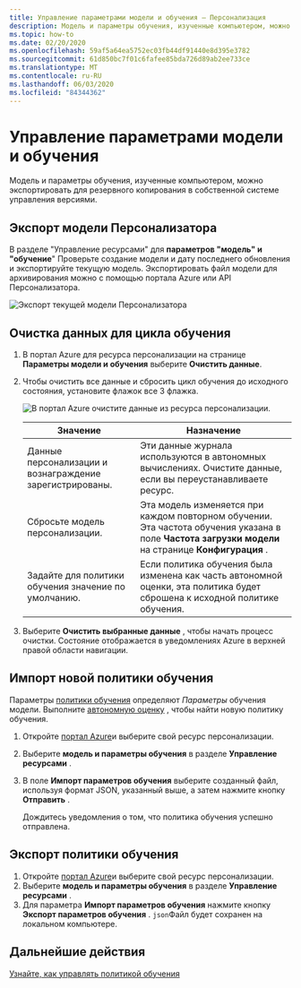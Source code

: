 ```yaml
---
title: Управление параметрами модели и обучения — Персонализация
description: Модель и параметры обучения, изученные компьютером, можно экспортировать для резервного копирования в собственной системе управления версиями.
ms.topic: how-to
ms.date: 02/20/2020
ms.openlocfilehash: 59af5a64ea5752ec03fb44df91440e8d395e3782
ms.sourcegitcommit: 61d850bc7f01c6fafee85bda726d89ab2ee733ce
ms.translationtype: MT
ms.contentlocale: ru-RU
ms.lasthandoff: 06/03/2020
ms.locfileid: "84344362"
---
```

# <a name="how-to-manage-model-and-learning-settings"></a>Управление параметрами модели и обучения

Модель и параметры обучения, изученные компьютером, можно экспортировать для резервного копирования в собственной системе управления версиями.

## <a name="export-the-personalizer-model"></a>Экспорт модели Персонализатора

В разделе "Управление ресурсами" для **параметров "модель" и "обучение**" Проверьте создание модели и дату последнего обновления и экспортируйте текущую модель. Экспортировать файл модели для архивирования можно с помощью портала Azure или API Персонализатора.

![Экспорт текущей модели Персонализатора](media/settings/export-current-personalizer-model.png)

## <a name="clear-data-for-your-learning-loop"></a>Очистка данных для цикла обучения

1. В портал Azure для ресурса персонализации на странице **Параметры модели и обучения** выберите **Очистить данные**.
1. Чтобы очистить все данные и сбросить цикл обучения до исходного состояния, установите флажок все 3 флажка.

    ![В портал Azure очистите данные из ресурса персонализации.](./media/settings/clear-data-from-personalizer-resource.png)

    |Значение|Назначение|
    |--|--|
    |Данные персонализации и вознаграждение зарегистрированы.|Эти данные журнала используются в автономных вычислениях. Очистите данные, если вы переустанавливаете ресурс.|
    |Сбросьте модель персонализации.|Эта модель изменяется при каждом повторном обучении. Эта частота обучения указана в поле **Частота загрузки модели** на странице **Конфигурация** . |
    |Задайте для политики обучения значение по умолчанию.|Если политика обучения была изменена как часть автономной оценки, эта политика будет сброшена к исходной политике обучения.|

1. Выберите **Очистить выбранные данные** , чтобы начать процесс очистки. Состояние отображается в уведомлениях Azure в верхней правой области навигации.

## <a name="import-a-new-learning-policy"></a>Импорт новой политики обучения

Параметры [политики обучения](concept-active-learning.md#understand-learning-policy-settings) определяют _Параметры_ обучения модели. Выполните [автономную оценку](how-to-offline-evaluation.md) , чтобы найти новую политику обучения.

1. Откройте [портал Azure](https://portal.azure.com)и выберите свой ресурс персонализации.
1. Выберите **модель и параметры обучения** в разделе **Управление ресурсами** .
1. В поле **Импорт параметров обучения** выберите созданный файл, используя формат JSON, указанный выше, а затем нажмите кнопку **Отправить** .

    Дождитесь уведомления о том, что политика обучения успешно отправлена.

## <a name="export-a-learning-policy"></a>Экспорт политики обучения

1. Откройте [портал Azure](https://portal.azure.com)и выберите свой ресурс персонализации.
1. Выберите **модель и параметры обучения** в разделе **Управление ресурсами** .
1. Для параметра **Импорт параметров обучения** нажмите кнопку **Экспорт параметров обучения** . `json`Файл будет сохранен на локальном компьютере.

## <a name="next-steps"></a>Дальнейшие действия

[Узнайте, как управлять политикой обучения](how-to-manage-model.md)
